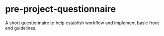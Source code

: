 # pre-project-questionnaire
A short questionnaire to help establish workflow and implement basic front end guidelines. 

